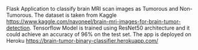 Flask Application to classify brain MRI scan images as Tumorous and Non-Tumorous.
The dataset is taken from Kaggle https://www.kaggle.com/navoneel/brain-mri-images-for-brain-tumor-detection.
Tensorflow Model is trained using ResNet50 architecture and it could achieve an accuracy of 96% on the test set.
The app is deployed on Heroku https://brain-tumor-binary-classifier.herokuapp.com/
